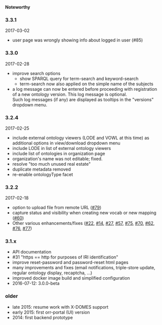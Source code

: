 **Noteworthy**

### 3.3.1
2017-03-02

- user page was wrongly showing info about logged in user (#85) 

### 3.3.0
2017-02-28

- improve search options
    - show SPARQL query for term-search and keyword-search
    - term-search now also applied on the simple name of the subjects
- a log message can now be entered before proceeding with registration of 
  a new ontology version. This log message is optional.  
  Such log messages (if any) are displayed as tooltips in the "versions" dropdown menu.

### 3.2.4 
2017-02-25

- include external ontology viewers (LODE and VOWL at this time) as additional options in view/download dropdown menu
- include LODE in list of external ontology viewers
- include list of ontologies in organization page
- organization's name was not editable; fixed.
- resolve "too much unused real estate"
- duplicate metadata removed
- re-enable ontologyType facet 

### 3.2.2 
2017-02-18

- option to upload file from remote URL ([#79](https://github.com/mmisw/orr-portal/issues/79))
- capture status and visibility when creating new vocab or new mapping ([#60](https://github.com/mmisw/orr-portal/issues/60))
- Other various enhancements/fixes 
  ([#22](https://github.com/mmisw/orr-portal/issues/22), 
  [#14](https://github.com/mmisw/orr-portal/issues/14), 
  [#27](https://github.com/mmisw/orr-portal/issues/27), 
  [#57](https://github.com/mmisw/orr-portal/issues/57), 
  [#75](https://github.com/mmisw/orr-portal/issues/75), 
  [#70](https://github.com/mmisw/orr-portal/issues/70), 
  [#62](https://github.com/mmisw/orr-portal/issues/62), 
  [#76](https://github.com/mmisw/orr-portal/issues/76), 
  [#77](https://github.com/mmisw/orr-portal/issues/77))


### 3.1.x

- API documentation
- \#31 "https == http for purposes of IRI identification"
- improve reset-password and password-reset html pages
- many improvements and fixes (email notifications, triple-store update, regular ontology display, recaptcha, ...)
- improved docker image build and simplified configuration
- 2016-07-12: 3.0.0-beta


### older

- late 2015: resume work with X-DOMES support
- early 2015: first orr-portal (UI) version
- 2014: first backend prototype
